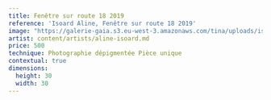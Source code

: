 ```yaml
---
title: Fenêtre sur route 18 2019
reference: 'Isoard Aline, Fenêtre sur route 18 2019'
image: "https://galerie-gaia.s3.eu-west-3.amazonaws.com/tina/uploads/isoard-aline/feneÌ\x82tre sur route 18-2019   30x30galerie-gaia-isoard-aline-.JPG"
artist: content/artists/aline-isoard.md
price: 500
technique: Photographie dépigmentée Pièce unique
contextual: true
dimensions:
  height: 30
  width: 30
---
```


